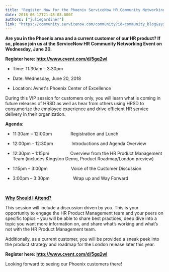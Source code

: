 ```yaml
---
title: "Register Now for the Phoenix ServiceNow HR Community Networking Event June  "
date: 2018-06-12T21:48:03.000Z
authors: ["juliegardiner"]
link: "https://community.servicenow.com/community?id=community_blog&sys_id=54810657dbeadf005129a851ca9619de"
---
```

<p><strong>Are you in the Phoenix area and a current customer of our HR product? If so, please join us at the ServiceNow HR Community Networking Event on Wednesday, June 20.<br /></strong></p>
<p><strong>Register here: <a href="http://www.cvent.com/d/5gq2wl" rel="nofollow">http://www.cvent.com/d/5gq2wl</a></strong></p>
<ul><li>
<p>Time: 11:30am – 3:30pm</p>
</li><li>
<p>Date: Wednesday, June 20, 2018</p>
</li><li>
<p>Location: Avnet&#39;s Phoenix Center of Excellence</p>
</li></ul>
<p>During this VIP session for customers only, you will learn what is coming in future releases of HRSD as well as hear from others using HRSD to consumerize the employee experience and drive efficient HR service delivery in their organization.</p>
<p><strong>Agenda</strong>: </p>
<ul><li>
<p>11:30am – 12:00pm               Registration and Lunch</p>
</li><li>
<p>12:00pm – 12:30pm               Introductions and Agenda Overview</p>
</li><li>
<p>12:30pm – 1:15pm                 Overview from the HR Product Management Team (includes Kingston Demo, Product Roadmap/London preview)</p>
</li><li>
<p>1:15pm – 3:00pm                   Voice of the Customer Discussion</p>
</li><li>
<p>3:00pm – 3:30pm                   Wrap up and Way Forward</p>
</li></ul>
<p> </p>
<p><strong><u>Why Should I Attend?</u></strong></p>
<p>This session will include a discussion driven by you. This is your opportunity to engage the HR Product Management team and your peers on specific topics – you will be able to share best practices, deep dive into a topic you want more information on, and share what’s working and what’s not with the HR Product Management team.</p>
<p>Additionally, as a current customer, you will be provided a sneak peek into the product strategy and roadmap for the London release later this year.</p>
<p><strong>Register here: <a href="http://www.cvent.com/d/5gq2wl" rel="nofollow">http://www.cvent.com/d/5gq2wl</a></strong></p>
<p>Looking forward to seeing our Phoenix customers there!</p>
<p> </p>